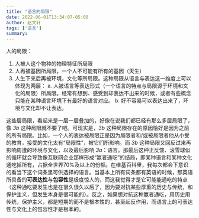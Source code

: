 ```yaml
---
title: "语言的局限"
date: 2022-06-01T13:34:07-05:00
author: 赵文轩
tags: ['语言']
summary: 
---
```


人的局限：
1. 人被人这个物种的物理特征所局限
2. 人再被基因所局限，一个人不可能有所有的基因（天生）
3. 人生下来后再被环境，文化等所局限。这种局限从语言与表达这一维度上可以体现为两层：
   a. 人被语言等表达形式（一个语言的特点与局限源于环境和文化的局限）所局限。经常有想到、感受到却表达不出来的时候，或者有些概念只能在某种语言环境下有最好的语言对应。
   b. 好不容易可以表达出来了，环境与文化却不让表达。

这些层局限，看起来是一层一层叠加的，好像在说我们都已经有那么多层局限了，像 *3b* 这种局限就不要了吧。可现实是，*3b* 这种局限存在的原因恰好是因为之前的所有局限。比如，一个人的表达被局限正是因为局限者和/或被局限者他从小受的教育，接受的文化太有“局限性”，被它们所影响。而 *3b* 这种局限又回反过来再影响周遭的环境与文化，以及最后影响 *3a*：语言。那最后这种正反馈、滚雪球似的循环就会导致像互联网企业那样形成“赢者通吃”的结局，即某种语言和某种文化通吃掉所有，占据全世界70%及以上的份额。在维基百科里，我每次都会下意识的看当下这个词条里可供选择的语言。当基本上所有词条都有英语的时候，那英语所具备的**可表达性**与**包容性**是极度惊人的，而这我觉得才是它可能能通吃的特点（这种通吃要发生也是在很久很久以后了，因为要对抗某些厚重的历史与传统，和保护主义，但发生本身是很可能的）。反之，如果想对抗这种赢者通吃，用历史用传统，保护主义，都是短期的而不是根本性的，甚至起反作用，而语言上的可表达性与文化上的包容性才是根本的。